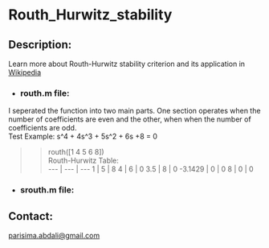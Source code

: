 # Routh_Hurwitz_stability
## Description:
Learn more about Routh-Hurwitz stability criterion and its application in [Wikipedia](https://en.wikipedia.org/wiki/Routh%E2%80%93Hurwitz_stability_criterion ) <br>
- ### routh.m file: <br>
I seperated the function into two main parts. One section operates when the number of coefficients are even and the other, when when the number of coefficients are odd. <br>
Test Example: s^4 + 4s^3 + 5s^2 + 6s +8 = 0 <br>
>> routh([1 4 5 6 8]) <br>
Routh-Hurwitz Table: <br>
--- | --- | ---
 1 | 5 | 8 
 4 | 6 | 0 
 3.5 | 8 | 0 
 -3.1429 | 0 | 0 
 8 | 0 | 0
 
- ### srouth.m file:
## Contact:
parisima.abdali@gmail.com
